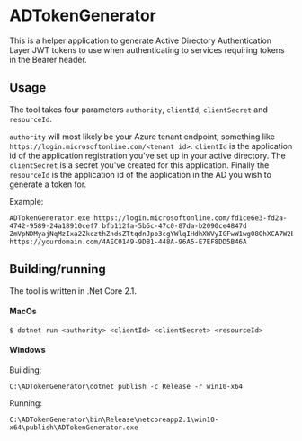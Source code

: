 # ADTokenGenerator
This is a helper application to generate Active Directory Authentication Layer JWT tokens to use when authenticating to services requiring tokens in the Bearer header.

## Usage
The tool takes four parameters `authority`, `clientId`, `clientSecret` and `resourceId`.

`authority` will most likely be your Azure tenant endpoint, something like `https://login.microsoftonline.com/<tenant id>`. `clientId` is the application id of the application registration you've set up in your active directory. The `clientSecret` is a secret you've created for this application. Finally the `resourceId` is the application id of the application in the AD you wish to generate a token for.

Example:
```
ADTokenGenerator.exe https://login.microsoftonline.com/fd1ce6e3-fd2a-4742-9589-24a18910cef7 bfb112fa-5b5c-47c0-87da-b2090ce4847d ZmVpNDMyajNqMzIxa2ZkczthZndsZTtqdnJpb3cgYWlqIHdhXWVyIGFwW1wgO8OhXCA7W2Eg https://yourdomain.com/4AEC0149-9DB1-448A-96A5-E7EF8DD5B46A
```

## Building/running
The tool is written in .Net Core 2.1.

#### MacOs
```
$ dotnet run <authority> <clientId> <clientSecret> <resourceId>
```

#### Windows

Building:
```
C:\ADTokenGenerator\dotnet publish -c Release -r win10-x64
```

Running:
```
C:\ADTokenGenerator\bin\Release\netcoreapp2.1\win10-x64\publish\ADTokenGenerator.exe
```